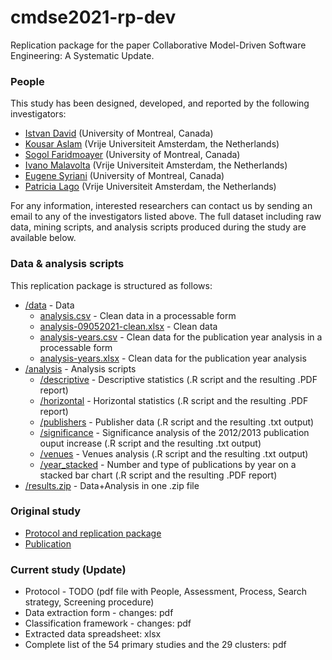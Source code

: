 # cmdse2021-rp-dev

Replication package for the paper Collaborative Model-Driven Software Engineering: A Systematic Update.

### People

This study has been designed, developed, and reported by the following investigators:

- [Istvan David](http://istvandavid.com) (University of Montreal, Canada)
- [Kousar Aslam](https://research.tue.nl/en/persons/kousar-aslam) (Vrije Universiteit Amsterdam, the Netherlands) 
- [Sogol Faridmoayer](https://ir.linkedin.com/in/sogol-faridmoayer-88413118a) (University of Montreal, Canada)
- [Ivano Malavolta](https://www.ivanomalavolta.com) (Vrije Universiteit Amsterdam, the Netherlands)
- [Eugene Syriani](http://www-ens.iro.umontreal.ca/~syriani/) (University of Montreal, Canada)
- [Patricia Lago](https://www.cs.vu.nl/~patricia/Patricia_Lago/Home.html) (Vrije Universiteit Amsterdam, the Netherlands)

For any information, interested researchers can contact us by sending an email to any of the investigators listed above.
The full dataset including raw data, mining scripts, and analysis scripts produced during the study are available below.

### Data & analysis scripts

This replication package is structured as follows:
* [/data](/data) - Data
   * [analysis.csv](/data/analysis.csv) - Clean data in a processable form
   * [analysis-09052021-clean.xlsx](/data/analysis-09052021-clean.xlsx) - Clean data
   * [analysis-years.csv](/data/analysis-years.csv) - Clean data for the publication year analysis in a processable form
   * [analysis-years.xlsx](/data/analysis-years.xlsx) - Clean data for the publication year analysis
* [/analysis](/analysis) - Analysis scripts
   * [/descriptive](/analysis/descriptive) - Descriptive statistics (.R script and the resulting .PDF report)
   * [/horizontal](/analysis/horizontal) - Horizontal statistics (.R script and the resulting .PDF report)
   * [/publishers](/analysis/publishers) - Publisher data (.R script and the resulting .txt output)
   * [/significance](/analysis/significance) - Significance analysis of the 2012/2013 publication ouput increase (.R script and the resulting .txt output)
   * [/venues](/analysis/venues) - Venues analysis (.R script and the resulting .txt output)
   * [/year_stacked](/analysis/year_stacked) - Number and type of publications by year on a stacked bar chart (.R script and the resulting .PDF report)
* [/results.zip](/results.zip) - Data+Analysis in one .zip file

### Original study
* [Protocol and replication package](http://people.disim.univaq.it/mirco.franzago/collaborativeMDSE)
* [Publication](https://ieeexplore.ieee.org/document/8047991/)

### Current study (Update)
* Protocol - TODO (pdf file with People, Assessment, Process, Search strategy, Screening procedure)
* Data extraction form - changes: pdf
* Classification framework - changes: pdf
* Extracted data spreadsheet: xlsx
* Complete list of the 54 primary studies and the 29 clusters: pdf
